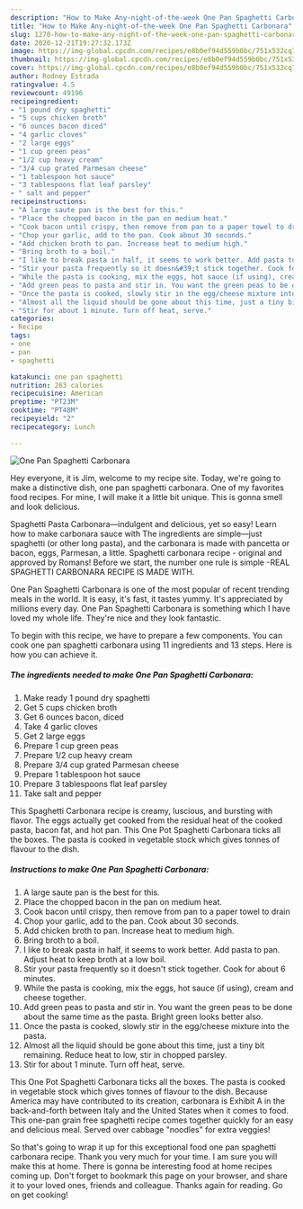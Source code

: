 ```yaml
---
description: "How to Make Any-night-of-the-week One Pan Spaghetti Carbonara"
title: "How to Make Any-night-of-the-week One Pan Spaghetti Carbonara"
slug: 1270-how-to-make-any-night-of-the-week-one-pan-spaghetti-carbonara
date: 2020-12-21T19:27:32.173Z
image: https://img-global.cpcdn.com/recipes/e8b0ef94d559b0bc/751x532cq70/one-pan-spaghetti-carbonara-recipe-main-photo.jpg
thumbnail: https://img-global.cpcdn.com/recipes/e8b0ef94d559b0bc/751x532cq70/one-pan-spaghetti-carbonara-recipe-main-photo.jpg
cover: https://img-global.cpcdn.com/recipes/e8b0ef94d559b0bc/751x532cq70/one-pan-spaghetti-carbonara-recipe-main-photo.jpg
author: Rodney Estrada
ratingvalue: 4.5
reviewcount: 49196
recipeingredient:
- "1 pound dry spaghetti"
- "5 cups chicken broth"
- "6 ounces bacon diced"
- "4 garlic cloves"
- "2 large eggs"
- "1 cup green peas"
- "1/2 cup heavy cream"
- "3/4 cup grated Parmesan cheese"
- "1 tablespoon hot sauce"
- "3 tablespoons flat leaf parsley"
- " salt and pepper"
recipeinstructions:
- "A large saute pan is the best for this."
- "Place the chopped bacon in the pan on medium heat."
- "Cook bacon until crispy, then remove from pan to a paper towel to drain"
- "Chop your garlic, add to the pan. Cook about 30 seconds."
- "Add chicken broth to pan. Increase heat to medium high."
- "Bring broth to a boil."
- "I like to break pasta in half, it seems to work better. Add pasta to pan. Adjust heat to keep broth at a low boil."
- "Stir your pasta frequently so it doesn&#39;t stick together. Cook for about 6 minutes."
- "While the pasta is cooking, mix the eggs, hot sauce (if using), cream and cheese together."
- "Add green peas to pasta and stir in. You want the green peas to be done about the same time as the pasta. Bright green looks better also."
- "Once the pasta is cooked, slowly stir in the egg/cheese mixture into the pasta."
- "Almost all the liquid should be gone about this time, just a tiny bit remaining. Reduce heat to low, stir in chopped parsley."
- "Stir for about 1 minute. Turn off heat, serve."
categories:
- Recipe
tags:
- one
- pan
- spaghetti

katakunci: one pan spaghetti 
nutrition: 263 calories
recipecuisine: American
preptime: "PT23M"
cooktime: "PT48M"
recipeyield: "2"
recipecategory: Lunch

---
```



![One Pan Spaghetti Carbonara](https://img-global.cpcdn.com/recipes/e8b0ef94d559b0bc/751x532cq70/one-pan-spaghetti-carbonara-recipe-main-photo.jpg)

Hey everyone, it is Jim, welcome to my recipe site. Today, we're going to make a distinctive dish, one pan spaghetti carbonara. One of my favorites food recipes. For mine, I will make it a little bit unique. This is gonna smell and look delicious.

Spaghetti Pasta Carbonara—indulgent and delicious, yet so easy! Learn how to make carbonara sauce with The ingredients are simple—just spaghetti (or other long pasta), and the carbonara is made with pancetta or bacon, eggs, Parmesan, a little. Spaghetti carbonara recipe - original and approved by Romans! Before we start, the number one rule is simple -REAL SPAGHETTI CARBONARA RECIPE IS MADE WITH.

One Pan Spaghetti Carbonara is one of the most popular of recent trending meals in the world. It is easy, it's fast, it tastes yummy. It's appreciated by millions every day. One Pan Spaghetti Carbonara is something which I have loved my whole life. They're nice and they look fantastic.


To begin with this recipe, we have to prepare a few components. You can cook one pan spaghetti carbonara using 11 ingredients and 13 steps. Here is how you can achieve it.

<!--inarticleads1-->

##### The ingredients needed to make One Pan Spaghetti Carbonara:

1. Make ready 1 pound dry spaghetti
1. Get 5 cups chicken broth
1. Get 6 ounces bacon, diced
1. Take 4 garlic cloves
1. Get 2 large eggs
1. Prepare 1 cup green peas
1. Prepare 1/2 cup heavy cream
1. Prepare 3/4 cup grated Parmesan cheese
1. Prepare 1 tablespoon hot sauce
1. Prepare 3 tablespoons flat leaf parsley
1. Take  salt and pepper


This Spaghetti Carbonara recipe is creamy, luscious, and bursting with flavor. The eggs actually get cooked from the residual heat of the cooked pasta, bacon fat, and hot pan. This One Pot Spaghetti Carbonara ticks all the boxes. The pasta is cooked in vegetable stock which gives tonnes of flavour to the dish. 

<!--inarticleads2-->

##### Instructions to make One Pan Spaghetti Carbonara:

1. A large saute pan is the best for this.
1. Place the chopped bacon in the pan on medium heat.
1. Cook bacon until crispy, then remove from pan to a paper towel to drain
1. Chop your garlic, add to the pan. Cook about 30 seconds.
1. Add chicken broth to pan. Increase heat to medium high.
1. Bring broth to a boil.
1. I like to break pasta in half, it seems to work better. Add pasta to pan. Adjust heat to keep broth at a low boil.
1. Stir your pasta frequently so it doesn&#39;t stick together. Cook for about 6 minutes.
1. While the pasta is cooking, mix the eggs, hot sauce (if using), cream and cheese together.
1. Add green peas to pasta and stir in. You want the green peas to be done about the same time as the pasta. Bright green looks better also.
1. Once the pasta is cooked, slowly stir in the egg/cheese mixture into the pasta.
1. Almost all the liquid should be gone about this time, just a tiny bit remaining. Reduce heat to low, stir in chopped parsley.
1. Stir for about 1 minute. Turn off heat, serve.


This One Pot Spaghetti Carbonara ticks all the boxes. The pasta is cooked in vegetable stock which gives tonnes of flavour to the dish. Because America may have contributed to its creation, carbonara is Exhibit A in the back-and-forth between Italy and the United States when it comes to food. This one-pan grain free spaghetti recipe comes together quickly for an easy and delicious meal. Served over cabbage &#34;noodles&#34; for extra veggies! 

So that's going to wrap it up for this exceptional food one pan spaghetti carbonara recipe. Thank you very much for your time. I am sure you will make this at home. There is gonna be interesting food at home recipes coming up. Don't forget to bookmark this page on your browser, and share it to your loved ones, friends and colleague. Thanks again for reading. Go on get cooking!
